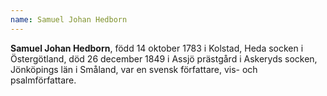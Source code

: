 ```yaml
---
name: Samuel Johan Hedborn
---
```


**Samuel Johan Hedborn**, född 14 oktober 1783 i Kolstad, Heda socken i Östergötland, död 26 december 1849 i Assjö prästgård i Askeryds socken, Jönköpings län i Småland, var en svensk författare, vis- och psalmförfattare.

